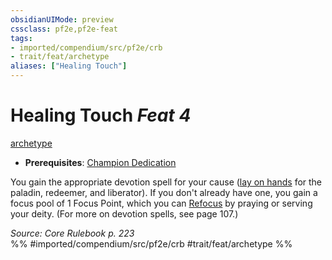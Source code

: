 ```yaml
---
obsidianUIMode: preview
cssclass: pf2e,pf2e-feat
tags:
- imported/compendium/src/pf2e/crb
- trait/feat/archetype
aliases: ["Healing Touch"]
---
```

# Healing Touch  *Feat 4*  
[archetype](archetype.md)  

- **Prerequisites**: [Champion Dedication](champion-dedication.md)

You gain the appropriate devotion spell for your cause ([lay on hands](../spells/lay-on-hands.md) for the paladin, redeemer, and liberator). If you don't already have one, you gain a focus pool of 1 Focus Point, which you can [Refocus](refocus.md) by praying or serving your deity. (For more on devotion spells, see page 107.)

*Source: Core Rulebook p. 223*  
%% #imported/compendium/src/pf2e/crb #trait/feat/archetype %%